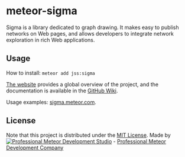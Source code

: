 # meteor-sigma

Sigma is a library dedicated to graph drawing. It makes easy to publish networks
on Web pages, and allows developers to integrate network exploration in rich Web
applications.


## Usage

How to install: `meteor add jss:sigma`

[The website](http://sigmajs.org) provides a global overview of the project, and
the documentation is available in the
[GitHub Wiki](https://github.com/jacomyal/sigma.js/wiki).

Usage examples: [sigma.meteor.com](http://sigma.meteor.com/).


## License

Note that this project is distributed under the [MIT License](LICENSE).
Made by [![Professional Meteor Development Studio](http://s30.postimg.org/jfno1g71p/jss_xs.png)](http://jssolutionsdev.com) - [Professional Meteor Development Company](http://jssolutionsdev.com)